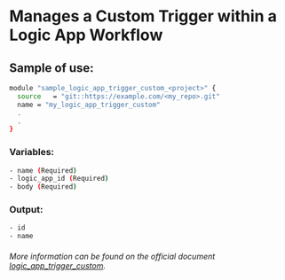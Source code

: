 # Manages a Custom Trigger within a Logic App Workflow

## Sample of use:

```bash
module "sample_logic_app_trigger_custom_<project>" {
  source   = "git::https://example.com/<my_repo>.git"
  name = "my_logic_app_trigger_custom"
  .
  .
}
```

### Variables:

```bash
- name (Required)
- logic_app_id (Required)
- body (Required)
```

### Output:

```bash
- id
- name
```

###### More information can be found on the official document [logic_app_trigger_custom](https://registry.terraform.io/providers/hashicorp/azurerm/latest/docs/resources/logic_app_trigger_custom).